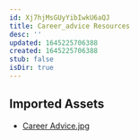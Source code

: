 ```yaml
---
id: Xj7hjMsGUyYibIwkU6aQJ
title: Career_advice Resources
desc: ''
updated: 1645225706388
created: 1645225706388
stub: false
isDir: true
---
```

## Imported Assets
- [Career Advice.jpg](/assets/career-advice-Jv32AtDH8CMP.jpg)
